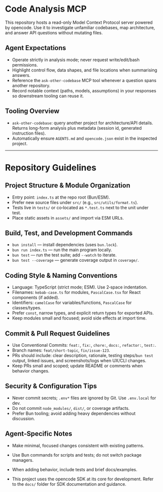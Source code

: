 # Code Analysis MCP

This repository hosts a read-only Model Context Protocol server powered by opencode.
Use it to investigate unfamiliar codebases, map architecture, and answer API questions without mutating files.

## Agent Expectations

- Operate strictly in analysis mode; never request write/edit/bash permissions.
- Highlight control flow, data shapes, and file locations when summarising answers.
- Reference the `ask-other-codebase` MCP tool whenever a question spans another repository.
- Record notable context (paths, models, assumptions) in your responses so downstream tooling can reuse it.

## Tooling Overview

- `ask-other-codebase`: query another project for architecture/API details. Returns long-form analysis plus metadata (session id, generated instruction files).
- Automatically ensure `AGENTS.md` and `opencode.json` exist in the inspected project.

---

# Repository Guidelines

## Project Structure & Module Organization

- Entry point: `index.ts` at the repo root (Bun/ESM).
- Prefer new source files under `src/` (e.g., `src/utils/format.ts`).
- Tests live in `tests/` or co‑located as `*.test.ts` next to the unit under test.
- Place static assets in `assets/` and import via ESM URLs.

## Build, Test, and Development Commands

- `bun install` — install dependencies (uses `bun.lock`).
- `bun run index.ts` — run the main program locally.
- `bun test` — run the test suite; add `--watch` to iterate.
- `bun test --coverage` — generate coverage output in `coverage/`.

## Coding Style & Naming Conventions

- Language: TypeScript (strict mode; ESM). Use 2‑space indentation.
- Filenames: `kebab-case.ts` for modules, `PascalCase.tsx` for React components (if added).
- Identifiers: `camelCase` for variables/functions, `PascalCase` for classes/types.
- Prefer `const`, narrow types, and explicit return types for exported APIs.
- Keep modules small and focused; avoid side effects at import time.

## Commit & Pull Request Guidelines

- Use Conventional Commits: `feat:`, `fix:`, `chore:`, `docs:`, `refactor:`, `test:`.
- Branch names: `feat/short-topic`, `fix/issue-123`.
- PRs should include: clear description, rationale, testing steps/`bun test` output, linked issues, and screenshots/logs when UX/CLI changes.
- Keep PRs small and scoped; update README or comments when behavior changes.

## Security & Configuration Tips

- Never commit secrets; `.env*` files are ignored by Git. Use `.env.local` for dev.
- Do not commit `node_modules/`, `dist/`, or coverage artifacts.
- Prefer Bun tooling; avoid adding heavy dependencies without discussion.

## Agent‑Specific Notes

- Make minimal, focused changes consistent with existing patterns.
- Use Bun commands for scripts and tests; do not switch package managers.
- When adding behavior, include tests and brief docs/examples.

- This project uses the opencode SDK at its core for development. Refer to the `docs/` folder for SDK documentation and guidance.

